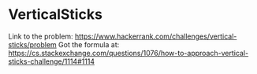 # VerticalSticks

Link to the problem: https://www.hackerrank.com/challenges/vertical-sticks/problem
Got the formula at: https://cs.stackexchange.com/questions/1076/how-to-approach-vertical-sticks-challenge/1114#1114
